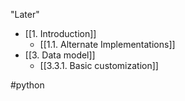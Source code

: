 "Later"

- [[1. Introduction]]
	- [[1.1. Alternate Implementations]] 
- [[3. Data model]]
	- [[3.3.1. Basic customization]]  

#python